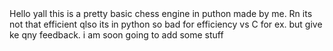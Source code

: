 <!Doctype html>
<main> Hello yall this is a pretty basic chess engine in puthon made by me. Rn its not that efficient qlso its in python so bad for efficiency vs C for ex. but give ke qny feedback. i am soon going to add some stuff
</main>
